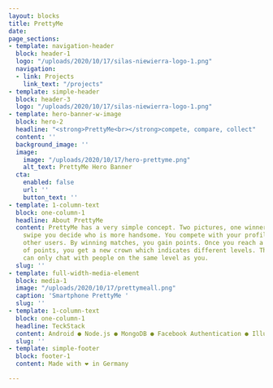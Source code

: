 ```yaml
---
layout: blocks
title: PrettyMe
date: 
page_sections:
- template: navigation-header
  block: header-1
  logo: "/uploads/2020/10/17/silas-niewierra-logo-1.png"
  navigation:
  - link: Projects
    link_text: "/projects"
- template: simple-header
  block: header-3
  logo: "/uploads/2020/10/17/silas-niewierra-logo-1.png"
- template: hero-banner-w-image
  block: hero-2
  headline: "<strong>PrettyMe<br></strong>compete, compare, collect"
  content: ''
  background_image: ''
  image:
    image: "/uploads/2020/10/17/hero-prettyme.png"
    alt_text: PrettyMe Hero Banner
  cta:
    enabled: false
    url: ''
    button_text: ''
- template: 1-column-text
  block: one-column-1
  headline: About PrettyMe
  content: PrettyMe has a very simple concept. Two pictures, one winner. With a quick
    swipe you decide who is more handsome. You compete with your profile picture against
    other users. By winning matches, you gain points. Once you reach a certain amount
    of points, you get a new crown which indicates different levels. The catch, you
    can only chat with people on the same level as you.
  slug: ''
- template: full-width-media-element
  block: media-1
  image: "/uploads/2020/10/17/prettymeall.png"
  caption: 'Smartphone PrettyMe '
  slug: ''
- template: 1-column-text
  block: one-column-1
  headline: TeckStack
  content: Android ● Node.js ● MongoDB ● Facebook Authentication ● Illustrator ● Photoshop
  slug: ''
- template: simple-footer
  block: footer-1
  content: Made with ❤︎ in Germany

---
```

